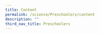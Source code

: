 ```yaml
---
title: Content
permalink: /science/Preschoolers/content
description: ""
third_nav_title: Preschoolers
---
```

